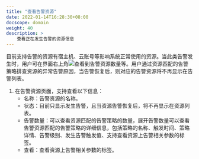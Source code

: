 ```yaml
---
title: "查看告警资源"
date: 2022-01-14T16:28:30+08:00
docscope: domain
weight: 40
description: >
    查看正在发生告警的资源信息
---
```


目前支持告警的资源有宿主机、云账号等影响系统正常使用的资源。当此类告警发生时，用户可在界面右上角![](../../../images/alertresourcetip.png)查看到告警资源数量等。用户通过资源匹配的告警策略排查资源的异常告警原因，当告警恢复后，则对应的告警资源将不再显示在告警列表。

1. 在告警资源页面，支持查看以下信息：
    - 名称：告警资源的名称。
    - 状态：目前只显示发生告警，且当资源告警恢复后，将不再显示在资源列表。
    - 告警数量：可以查看资源匹配的告警策略的数量，展开告警数量可以查看告警资源匹配的告警策略的详细信息，包括策略的名称、触发时间、策略详情、告警级别、发生告警触发值、支持查看资源上告警相关参数的标签。
    - 查看：查看资源上告警相关参数的标签。
